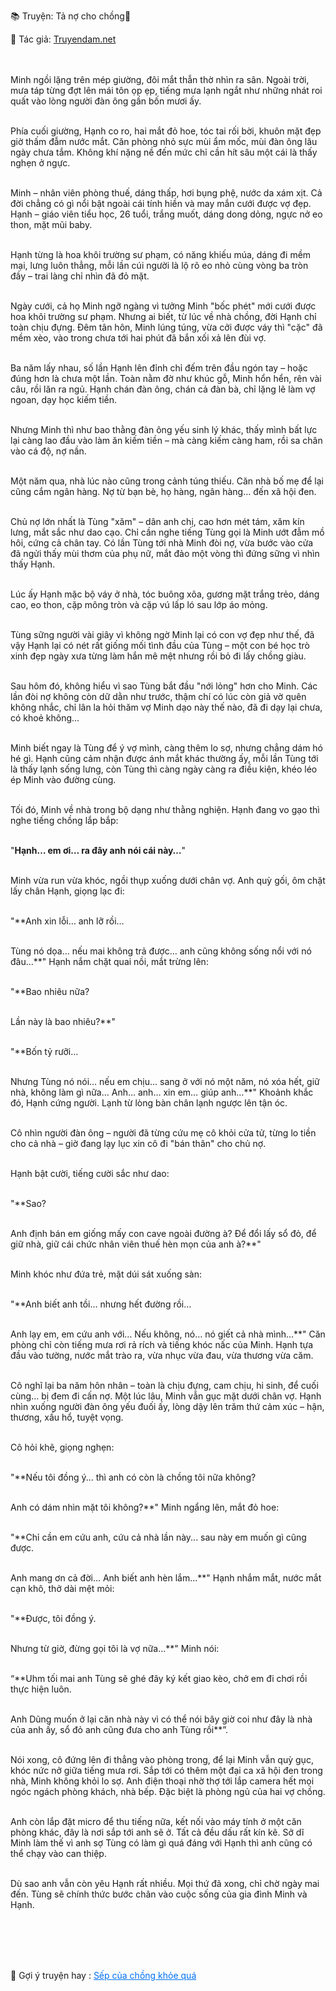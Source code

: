 📚 Truyện: Tả nợ cho chồng🔞 
<br>
<p>📖 Tác giả: <a href="https://truyendam.net" target="_blank" title="Truyện sex người lớn, truyện 18+ tại Truyendam.net">Truyendam.net</a></p>
<br></br>
Minh ngồi lặng trên mép giường, đôi mắt thẫn thờ nhìn ra sân. Ngoài trời, mưa táp từng đợt lên mái tôn ọp ẹp, tiếng mưa lạnh ngắt như những nhát roi quất vào lòng người đàn ông gần bốn mươi ấy.<br></br>

Phía cuối giường, Hạnh co ro, hai mắt đỏ hoe, tóc tai rối bời, khuôn mặt đẹp giờ thấm đẫm nước mắt. Căn phòng nhỏ sực mùi ẩm mốc, mùi đàn ông lâu ngày chưa tắm. Không khí nặng nề đến mức chỉ cần hít sâu một cái là thấy nghẹn ở ngực.<br></br>

Minh – nhân viên phòng thuế, dáng thấp, hơi bụng phệ, nước da xám xịt. Cả đời chẳng có gì nổi bật ngoài cái tính hiền và may mắn cưới được vợ đẹp. Hạnh – giáo viên tiểu học, 26 tuổi, trắng muốt, dáng dong dỏng, ngực nở eo thon, mặt mũi baby.<br></br>

Hạnh từng là hoa khôi trường sư phạm, có năng khiếu múa, dáng đi mềm mại, lưng luôn thẳng, mỗi lần cúi người là lộ rõ eo nhỏ cùng vòng ba tròn đầy – trai làng chỉ nhìn đã đỏ mặt.<br></br>

Ngày cưới, cả họ Minh ngỡ ngàng vì tưởng Minh "bốc phét" mới cưới được hoa khôi trường sư phạm. Nhưng ai biết, từ lúc về nhà chồng, đời Hạnh chỉ toàn chịu đựng. Đêm tân hôn, Minh lúng túng, vừa cởi được váy thì "cặc" đã mềm xèo, vào trong chưa tới hai phút đã bắn xối xả lên đùi vợ.<br></br>

Ba năm lấy nhau, số lần Hạnh lên đỉnh chỉ đếm trên đầu ngón tay – hoặc đúng hơn là chưa một lần. Toàn nằm đờ như khúc gỗ, Minh hổn hển, rên vài câu, rồi lăn ra ngủ. Hạnh chán đàn ông, chán cả đàn bà, chỉ lặng lẽ làm vợ ngoan, dạy học kiếm tiền.<br></br>

Nhưng Minh thì như bao thằng đàn ông yếu sinh lý khác, thấy mình bất lực lại càng lao đầu vào làm ăn kiếm tiền – mà càng kiếm càng ham, rồi sa chân vào cá độ, nợ nần.<br></br>

Một năm qua, nhà lúc nào cũng trong cảnh túng thiếu. Căn nhà bố mẹ để lại cũng cắm ngân hàng. Nợ từ bạn bè, họ hàng, ngân hàng… đến xã hội đen.<br></br>

Chủ nợ lớn nhất là Tùng "xăm" – dân anh chị, cao hơn mét tám, xăm kín lưng, mắt sắc như dao cạo. Chỉ cần nghe tiếng Tùng gọi là Minh ướt đẫm mồ hôi, cứng cả chân tay. Có lần Tùng tới nhà Minh đòi nợ, vừa bước vào cửa đã ngửi thấy mùi thơm của phụ nữ, mắt đảo một vòng thì đứng sững vì nhìn thấy Hạnh.<br></br>

Lúc ấy Hạnh mặc bộ váy ở nhà, tóc buông xõa, gương mặt trắng trẻo, dáng cao, eo thon, cặp mông tròn và cặp vú lấp ló sau lớp áo mỏng.<br></br>

Tùng sững người vài giây vì không ngờ Minh lại có con vợ đẹp như thế, đã vậy Hạnh lại có nét rất giống mối tình đầu của Tùng – một con bé học trò xinh đẹp ngày xưa từng làm hắn mê mệt nhưng rồi bỏ đi lấy chồng giàu.<br></br>

Sau hôm đó, không hiểu vì sao Tùng bắt đầu "nới lỏng" hơn cho Minh. Các lần đòi nợ không còn dữ dằn như trước, thậm chí có lúc còn giả vờ quên không nhắc, chỉ lân la hỏi thăm vợ Minh dạo này thế nào, đã đi dạy lại chưa, có khoẻ không...<br></br>

Minh biết ngay là Tùng để ý vợ mình, càng thêm lo sợ, nhưng chẳng dám hó hé gì. Hạnh cũng cảm nhận được ánh mắt khác thường ấy, mỗi lần Tùng tới là thấy lạnh sống lưng, còn Tùng thì càng ngày càng ra điều kiện, khéo léo ép Minh vào đường cùng.<br></br>

Tối đó, Minh về nhà trong bộ dạng như thằng nghiện. Hạnh đang vo gạo thì nghe tiếng chồng lắp bắp:<br></br>

"**Hạnh… em ơi… ra đây anh nói cái này…**"<br></br>

Minh vừa run vừa khóc, ngồi thụp xuống dưới chân vợ. Anh quỳ gối, ôm chặt lấy chân Hạnh, giọng lạc đi:<br></br>

"**Anh xin lỗi… anh lỡ rồi…<br></br>

Tùng nó dọa… nếu mai không trả được… anh cũng không sống nổi với nó đâu…**" Hạnh nắm chặt quai nồi, mắt trừng lên:<br></br>

"**Bao nhiêu nữa?<br></br>

Lần này là bao nhiêu?**"<br></br>

"**Bốn tỷ rưỡi…<br></br>

Nhưng Tùng nó nói… nếu em chịu… sang ở với nó một năm, nó xóa hết, giữ nhà, không làm gì nữa… Anh… anh… xin em… giúp anh…**" Khoảnh khắc đó, Hạnh cứng người. Lạnh từ lòng bàn chân lạnh ngược lên tận óc.<br></br>

Cô nhìn người đàn ông – người đã từng cứu mẹ cô khỏi cửa tử, từng lo tiền cho cả nhà – giờ đang lạy lục xin cô đi "bán thân" cho chủ nợ.<br></br>

Hạnh bật cười, tiếng cười sắc như dao:<br></br>

"**Sao?<br></br>

Anh định bán em giống mấy con cave ngoài đường à? Để đổi lấy sổ đỏ, để giữ nhà, giữ cái chức nhân viên thuế hèn mọn của anh à?**"<br></br>

Minh khóc như đứa trẻ, mặt dúi sát xuống sàn:<br></br>

"**Anh biết anh tồi… nhưng hết đường rồi…<br></br>

Anh lạy em, em cứu anh với… Nếu không, nó… nó giết cả nhà mình…**" Căn phòng chỉ còn tiếng mưa rơi rả rích và tiếng khóc nấc của Minh. Hạnh tựa đầu vào tường, nước mắt trào ra, vừa nhục vừa đau, vừa thương vừa căm.<br></br>

Cô nghĩ lại ba năm hôn nhân – toàn là chịu đựng, cam chịu, hi sinh, để cuối cùng… bị đem đi cấn nợ. Một lúc lâu, Minh vẫn gục mặt dưới chân vợ. Hạnh nhìn xuống người đàn ông yếu đuối ấy, lòng dậy lên trăm thứ cảm xúc – hận, thương, xấu hổ, tuyệt vọng.<br></br>

Cô hỏi khẽ, giọng nghẹn:<br></br>

"**Nếu tôi đồng ý... thì anh có còn là chồng tôi nữa không?<br></br>

Anh có dám nhìn mặt tôi không?**" Minh ngẩng lên, mắt đỏ hoe:<br></br>

"**Chỉ cần em cứu anh, cứu cả nhà lần này... sau này em muốn gì cũng được.<br></br>

Anh mang ơn cả đời... Anh biết anh hèn lắm...**" Hạnh nhắm mắt, nước mắt cạn khô, thở dài mệt mỏi:<br></br>

"**Được, tôi đồng ý.<br></br>

Nhưng từ giờ, đừng gọi tôi là vợ nữa...**" Minh nói:<br></br>

“**Uhm tối mai anh Tùng sẽ ghé đây ký kết giao kèo, chở em đi chơi rồi thực hiện luôn.<br></br>

Anh Dũng muốn ở lại căn nhà này vì có thể nói bây giờ coi như đây là nhà của anh ấy, sổ đỏ anh cũng đưa cho anh Tùng rồi**”.<br></br>

Nói xong, cô đứng lên đi thẳng vào phòng trong, để lại Minh vẫn quỳ gục, khóc nức nở giữa tiếng mưa rơi. Sắp tới có thêm một đại ca xã hội đen trong nhà, Minh không khỏi lo sợ. Anh điện thoại nhờ thợ tới lắp camera hết mọi ngóc ngách phòng khách, nhà bếp. Đặc biệt là phòng ngủ của hai vợ chồng.<br></br>

Anh còn lắp đặt micro để thu tiếng nữa, kết nối vào máy tính ở một căn phòng khác, đây là nơi sắp tới anh sẽ ở. Tất cả đều dấu rất kín kẽ. Sở dĩ Minh làm thế vì anh sợ Tùng có làm gì quá đáng với Hạnh thì anh cũng có thể chạy vào can thiệp.<br></br>

Dù sao anh vẫn còn yêu Hạnh rất nhiều. Mọi thứ đã xong, chỉ chờ ngày mai đến. Tùng sẽ chính thức bước chân vào cuộc sống của gia đình Minh và Hạnh.
<!-- 
truyện sex Việt Nam, truyện sex flagship, truyện sex hay, truyện sex dài tập,
truyện sex drama, truyện sex tâm lý mạnh, truyện sex 2025, đọc truyện sex mới nhất, Truyendam.net
-->

<br></br><br></br>
<p>
  📢 Gợi ý truyện hay : 
  <a href="https://truyendam.net/truyen/sep-cua-chong" 
     target="_blank" 
     title="Truyện sex người lớn, truyện 18+ tại Truyendam.net"
     style="text-decoration: underline; color: #0070f3;"
  >
    Sếp của chồng khỏe quá
  </a>
</p>